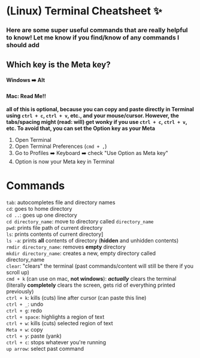 # (Linux) Terminal Cheatsheet :sparkles:

### Here are some super useful commands that are **really** helpful to know! Let me know if you find/know of any commands I should add

## Which key is the Meta key?
#### Windows :arrow_right: Alt
#### Mac: **Read Me!!**
**all of this is optional, because you can copy and paste directly in Terminal using `ctrl + c`, `ctrl + v`, etc., and your mouse/cursor. However, the tabs/spacing might (read: will) get wonky if you use `ctrl + c`, `ctrl + v`, etc. To avoid that, you can set the Option key as your Meta**
1. Open Terminal
2. Open Terminal Preferences (` cmd + , `)
3. Go to Profiles :arrow_right: Keyboard :arrow_right: check "Use Option as Meta key"
4. Option is now your Meta key in Terminal
# Commands
`tab`: autocompletes file and directory names  
`cd`: goes to home directory   
`cd ..`: goes up one directory   
`cd directory_name`: move to directory called `directory_name`   
`pwd`: prints file path of current directory   
`ls`: prints contents of current directory]   
`ls -a`: prints **all** contents of directory (**hidden** and unhidden contents)   
`rmdir directory_name`: removes **empty** directory   
`mkdir directory_name`: creates a new, empty directory called directory_name   
`clear`: "clears" the terminal (past commands/content will still be there if you scroll up)   
`cmd + k` (can use on mac, **not windows**): ***actually*** clears the terminal (literally **completely** clears the screen, gets rid of everything printed previously)   
`ctrl + k`: kills (cuts) line after cursor (can paste this line)   
`ctrl + _`: undo   
`ctrl + g`: redo   
`ctrl + space`: highlights a region of text   
`ctrl + w`: kills (cuts) selected region of text   
`Meta + w`: copy   
`ctrl + y`: paste (yank)   
`ctrl + c`: stops whatever you're running   
`up arrow`: select past command   
